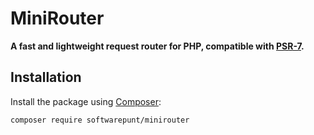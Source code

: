 # MiniRouter
**A fast and lightweight request router for PHP, compatible with [PSR-7](https://www.php-fig.org/psr/psr-7/).**

## Installation
Install the package using [Composer](https://getcomposer.org/):

```bash
composer require softwarepunt/minirouter
```